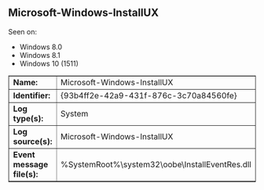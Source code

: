 ## Microsoft-Windows-InstallUX

Seen on:
* Windows 8.0
* Windows 8.1
* Windows 10 (1511)

<table border="1" class="docutils">
  <tbody>
    <tr>
      <td><b>Name:</b></td>
      <td>Microsoft-Windows-InstallUX</td>
    </tr>
    <tr>
      <td><b>Identifier:</b></td>
      <td>{93b4ff2e-42a9-431f-876c-3c70a84560fe}</td>
    </tr>
    <tr>
      <td><b>Log type(s):</b></td>
      <td>System</td>
    </tr>
    <tr>
      <td><b>Log source(s):</b></td>
      <td>Microsoft-Windows-InstallUX</td>
    </tr>
    <tr>
      <td><b>Event message file(s):</b></td>
      <td>%SystemRoot%\system32\oobe\InstallEventRes.dll</td>
    </tr>
  </tbody>
</table>

&nbsp;

